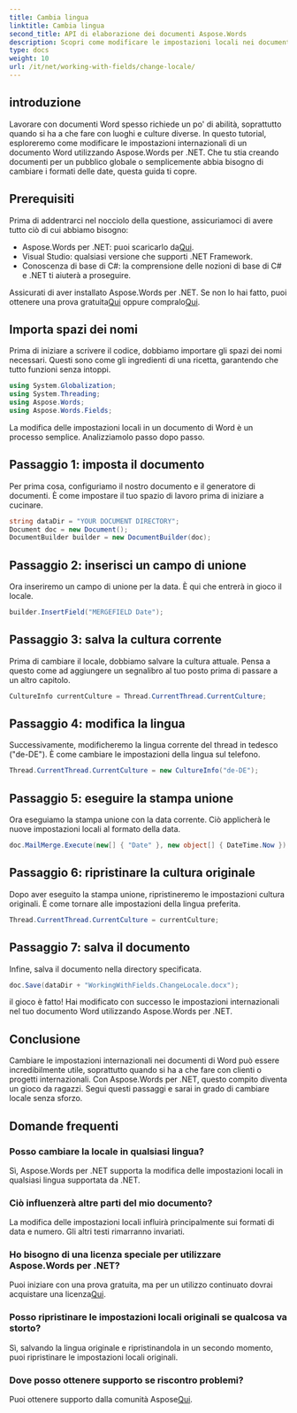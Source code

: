 ```yaml
---
title: Cambia lingua
linktitle: Cambia lingua
second_title: API di elaborazione dei documenti Aspose.Words
description: Scopri come modificare le impostazioni locali nei documenti di Word utilizzando Aspose.Words per .NET con questa guida. Perfetto per gestire clienti e progetti internazionali.
type: docs
weight: 10
url: /it/net/working-with-fields/change-locale/
---
```

## introduzione

Lavorare con documenti Word spesso richiede un po' di abilità, soprattutto quando si ha a che fare con luoghi e culture diverse. In questo tutorial, esploreremo come modificare le impostazioni internazionali di un documento Word utilizzando Aspose.Words per .NET. Che tu stia creando documenti per un pubblico globale o semplicemente abbia bisogno di cambiare i formati delle date, questa guida ti copre.

## Prerequisiti

Prima di addentrarci nel nocciolo della questione, assicuriamoci di avere tutto ciò di cui abbiamo bisogno:

-  Aspose.Words per .NET: puoi scaricarlo da[Qui](https://releases.aspose.com/words/net/).
- Visual Studio: qualsiasi versione che supporti .NET Framework.
- Conoscenza di base di C#: la comprensione delle nozioni di base di C# e .NET ti aiuterà a proseguire.

 Assicurati di aver installato Aspose.Words per .NET. Se non lo hai fatto, puoi ottenere una prova gratuita[Qui](https://releases.aspose.com/) oppure compralo[Qui](https://purchase.aspose.com/buy).

## Importa spazi dei nomi

Prima di iniziare a scrivere il codice, dobbiamo importare gli spazi dei nomi necessari. Questi sono come gli ingredienti di una ricetta, garantendo che tutto funzioni senza intoppi.

```csharp
using System.Globalization;
using System.Threading;
using Aspose.Words;
using Aspose.Words.Fields;
```

La modifica delle impostazioni locali in un documento di Word è un processo semplice. Analizziamolo passo dopo passo.

## Passaggio 1: imposta il documento

Per prima cosa, configuriamo il nostro documento e il generatore di documenti. È come impostare il tuo spazio di lavoro prima di iniziare a cucinare.

```csharp
string dataDir = "YOUR DOCUMENT DIRECTORY";
Document doc = new Document();
DocumentBuilder builder = new DocumentBuilder(doc);
```

## Passaggio 2: inserisci un campo di unione

Ora inseriremo un campo di unione per la data. È qui che entrerà in gioco il locale.

```csharp
builder.InsertField("MERGEFIELD Date");
```

## Passaggio 3: salva la cultura corrente

Prima di cambiare il locale, dobbiamo salvare la cultura attuale. Pensa a questo come ad aggiungere un segnalibro al tuo posto prima di passare a un altro capitolo.

```csharp
CultureInfo currentCulture = Thread.CurrentThread.CurrentCulture;
```

## Passaggio 4: modifica la lingua

Successivamente, modificheremo la lingua corrente del thread in tedesco ("de-DE"). È come cambiare le impostazioni della lingua sul telefono.

```csharp
Thread.CurrentThread.CurrentCulture = new CultureInfo("de-DE");
```

## Passaggio 5: eseguire la stampa unione

Ora eseguiamo la stampa unione con la data corrente. Ciò applicherà le nuove impostazioni locali al formato della data.

```csharp
doc.MailMerge.Execute(new[] { "Date" }, new object[] { DateTime.Now });
```

## Passaggio 6: ripristinare la cultura originale

Dopo aver eseguito la stampa unione, ripristineremo le impostazioni cultura originali. È come tornare alle impostazioni della lingua preferita.

```csharp
Thread.CurrentThread.CurrentCulture = currentCulture;
```

## Passaggio 7: salva il documento

Infine, salva il documento nella directory specificata.

```csharp
doc.Save(dataDir + "WorkingWithFields.ChangeLocale.docx");
```

il gioco è fatto! Hai modificato con successo le impostazioni internazionali nel tuo documento Word utilizzando Aspose.Words per .NET.

## Conclusione

Cambiare le impostazioni internazionali nei documenti di Word può essere incredibilmente utile, soprattutto quando si ha a che fare con clienti o progetti internazionali. Con Aspose.Words per .NET, questo compito diventa un gioco da ragazzi. Segui questi passaggi e sarai in grado di cambiare locale senza sforzo.

## Domande frequenti

### Posso cambiare la locale in qualsiasi lingua?
Sì, Aspose.Words per .NET supporta la modifica delle impostazioni locali in qualsiasi lingua supportata da .NET.

### Ciò influenzerà altre parti del mio documento?
La modifica delle impostazioni locali influirà principalmente sui formati di data e numero. Gli altri testi rimarranno invariati.

### Ho bisogno di una licenza speciale per utilizzare Aspose.Words per .NET?
 Puoi iniziare con una prova gratuita, ma per un utilizzo continuato dovrai acquistare una licenza[Qui](https://purchase.aspose.com/buy).

### Posso ripristinare le impostazioni locali originali se qualcosa va storto?
Sì, salvando la lingua originale e ripristinandola in un secondo momento, puoi ripristinare le impostazioni locali originali.

### Dove posso ottenere supporto se riscontro problemi?
 Puoi ottenere supporto dalla comunità Aspose[Qui](https://forum.aspose.com/c/words/8).
